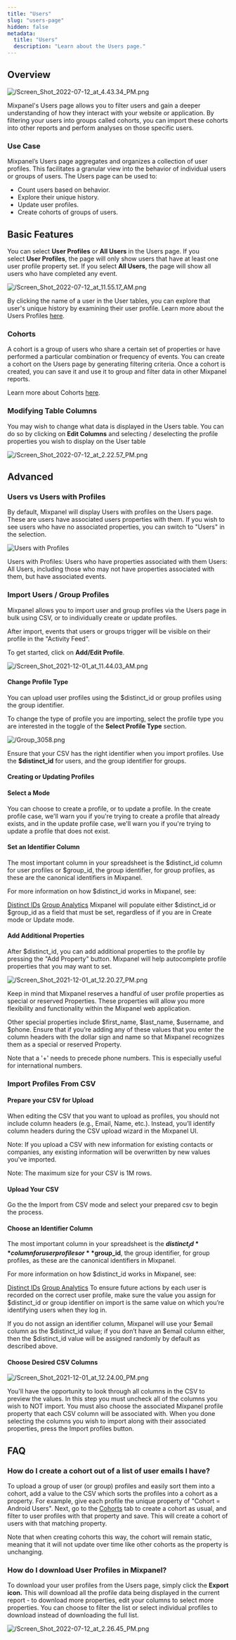 ```yaml
---
title: "Users"
slug: "users-page"
hidden: false
metadata:
  title: "Users"
  description: "Learn about the Users page."
---
```


## Overview
![/Screen_Shot_2022-07-12_at_4.43.34_PM.png](/Screen_Shot_2022-07-12_at_4.43.34_PM.png)

Mixpanel's Users page allows you to filter users and gain a deeper understanding of how they interact with your website or application. By filtering your users into groups called cohorts, you can import these cohorts into other reports and perform analyses on those specific users.

### Use Case

Mixpanel’s Users page aggregates and organizes a collection of user profiles. This facilitates a granular view into the behavior of individual users or groups of users. The Users page can be used to:

- Count users based on behavior.
- Explore their unique history.
- Update user profiles.
- Create cohorts of groups of users.

## Basic Features

You can select **User Profiles** or **All Users** in the Users page. If you select **User Profiles**, the page will only show users that have at least one user profile property set. If you select **All Users**, the page will show all users who have completed any event.

![/Screen_Shot_2022-07-12_at_11.55.17_AM.png](/Screen_Shot_2022-07-12_at_11.55.17_AM.png)

By clicking the name of a user in the User tables, you can explore that user's unique history by examining their user profile. Learn more about the Users Profiles [here](/docs/tracking/how-tos/user-profiles).

### Cohorts

A cohort is a group of users who share a certain set of properties or have performed a particular combination or frequency of events. You can create a cohort on the Users page by generating filtering criteria. Once a cohort is created, you can save it and use it to group and filter data in other Mixpanel reports.

Learn more about Cohorts [here](/docs/analysis/advanced/cohorts).

### Modifying Table Columns

You may wish to change what data is displayed in the Users table. You can do so by clicking on **Edit Columns** and selecting / deselecting the profile properties you wish to display on the User table

![/Screen_Shot_2022-07-12_at_2.22.57_PM.png](/Screen_Shot_2022-07-12_at_2.22.57_PM.png)

## Advanced

### Users vs Users with Profiles

By default, Mixpanel will display Users with profiles on the Users page. These are users have associated users properties with them. If you wish to see users who have no associated properties, you can switch to "Users" in the selection.

![Users with Profiles](/advanced-users-with-profiles.png)

Users with Profiles: Users who have properties associated with them
Users: All Users, including those who may not have properties associated with them, but have associated events.

### Import Users / Group Profiles

Mixpanel allows you to import user and group profiles via the Users page in bulk using CSV, or to individually create or update profiles.

After import, events that users or groups trigger will be visible on their profile in the "Activity Feed".

To get started, click on **Add/Edit Profile**.

![/Screen_Shot_2021-12-01_at_11.44.03_AM.png](/Screen_Shot_2021-12-01_at_11.44.03_AM.png)

#### Change Profile Type
You can upload user profiles using the $distinct_id or group profiles using the group identifier. 

To change the type of profile you are importing, select the profile type you are interested in the toggle of the **Select Profile Type** section.

![/Group_3058.png](/Group_3058.png)

Ensure that your CSV has the right identifier when you import profiles. Use the **$distinct_id** for users, and the group identifier for groups.

#### Creating or Updating Profiles
#### Select a Mode
You can choose to create a profile, or to update a profile. In the create profile case, we'll warn you if you're trying to create a profile that already exists, and in the update profile case, we'll warn you if you're trying to update a profile that does not exist.

#### Set an Identifier Column
The most important column in your spreadsheet is the $distinct_id column for user profiles or $group_id, the group identifier, for group profiles, as these are the canonical identifiers in Mixpanel.

For more information on how $distinct_id works in Mixpanel, see:

[Distinct IDs](/docs/tracking/how-tos/identifying-users) 
[Group Analytics](/docs/analysis/advanced/group-analytics)
Mixpanel will populate either $distinct_id or $group_id as a field that must be set, regardless of if you are in Create mode or Update mode.

#### Add Additional Properties
After $distinct_id, you can add additional properties to the profile by pressing the "Add Property" button. Mixpanel will help autocomplete profile properties that you may want to set.

![/Screen_Shot_2021-12-01_at_12.20.27_PM.png](/Screen_Shot_2021-12-01_at_12.20.27_PM.png)

Keep in mind that Mixpanel reserves a handful of user profile properties as special or reserved Properties. These properties will allow you more flexibility and functionality within the Mixpanel web application.

Other special properties include $first_name, $last_name, $username, and $phone. Ensure that if you’re adding any of these values that you enter the column headers with the dollar sign and name so that Mixpanel recognizes them as a special or reserved Property.

Note that a '+' needs to precede phone numbers. This is especially useful for international numbers.

### Import Profiles From CSV

#### Prepare your CSV for Upload
When editing the CSV that you want to upload as profiles, you should not include column headers (e.g., Email, Name, etc.). Instead, you’ll identify column headers during the CSV upload wizard in the Mixpanel UI.

Note:
If you upload a CSV with new information for existing contacts or companies, any existing information will be overwritten by new values you've imported.

Note:
The maximum size for your CSV is 1M rows.

 

#### Upload Your CSV
Go the the Import from CSV mode and select your prepared csv to begin the process.

 

#### Choose an Identifier Column
The most important column in your spreadsheet is the **$distinct_id** column for user profiles or **$group_id**, the group identifier, for group profiles, as these are the canonical identifiers in Mixpanel.

For more information on how $distinct_id works in Mixpanel, see:

[Distinct IDs](/docs/tracking/how-tos/identifying-users) 
[Group Analytics](/docs/analysis/advanced/group-analytics)
To ensure future actions by each user is recorded on the correct user profile, make sure the value you assign for $distinct_id  or group identifier on import is the same value on which you’re identifying users when they log in.

If you do not assign an identifier column, Mixpanel will use your $email column as the $distinct_id value; if you don’t have an $email column either, then the $distinct_id value will be assigned randomly by default as described above.

 

#### Choose Desired CSV Columns
![/Screen_Shot_2021-12-01_at_12.24.00_PM.png](/Screen_Shot_2021-12-01_at_12.24.00_PM.png)

You'll have the opportunity to look through all columns in the CSV to preview the values. In this step you must uncheck all of the columns you wish to NOT import. You must also choose the associated Mixpanel profile property that each CSV column will be associated with. When you done selecting the columns you wish to import along with their associated properties, press the Import profiles button.


## FAQ

### How do I create a cohort out of a list of user emails I have?

To upload a group of user (or group) profiles and easily sort them into a cohort, add a value to the CSV which sorts the profiles into a cohort as a property. For example, give each profile the unique property of "Cohort = Android Users". Next, go to the [Cohorts](/docs/analysis/advanced/cohorts#creating-cohorts) tab to create a cohort as usual, and filter to user profiles with that property and save. This will create a cohort of users with that matching property.

Note that when creating cohorts this way, the cohort will remain static, meaning that it will not update over time like other cohorts as the property is unchanging.

### How do I download User Profiles in Mixpanel?

To download your user profiles from the Users page, simply click the **Export icon.** This will download all the profile data being displayed in the current report - to download more properties, edit your columns to select more properties. You can choose to filter the list or select individual profiles to download instead of downloading the full list.

![/Screen_Shot_2022-07-12_at_2.26.45_PM.png](/Screen_Shot_2022-07-12_at_2.26.45_PM.png)
